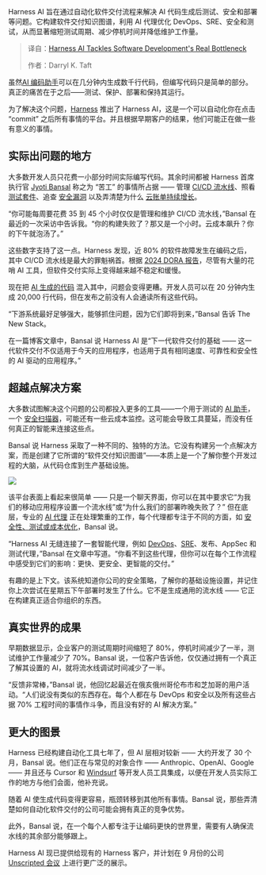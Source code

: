 <!--
title: Harness AI 解决软件开发的核心瓶颈
cover: https://cdn.thenewstack.io/media/2025/08/f2ef1a1b-akash-rai-q3w3c8iskci-unsplash.jpg
summary: Harness AI 旨在通过自动化软件交付流程来解决 AI 代码生成后测试、安全和部署等问题。它构建软件交付知识图谱，利用 AI 代理优化 DevOps、SRE、安全和测试，从而显著缩短测试周期、减少停机时间并降低维护工作量。
-->

Harness AI 旨在通过自动化软件交付流程来解决 AI 代码生成后测试、安全和部署等问题。它构建软件交付知识图谱，利用 AI 代理优化 DevOps、SRE、安全和测试，从而显著缩短测试周期、减少停机时间并降低维护工作量。

> 译自：[Harness AI Tackles Software Development's Real Bottleneck](https://thenewstack.io/harness-ai-tackles-software-developments-real-bottleneck/)
> 
> 作者：Darryl K. Taft

虽然[AI 编码助手](https://thenewstack.io/what-are-ai-code-assistants-and-how-should-you-use-them/)可以在几分钟内生成数千行代码，但编写代码只是简单的部分。真正的痛苦在于之后——测试、保护、部署和保持其运行。

为了解决这个问题，[Harness](https://harness.io/products/continuous-integration?utm_content=inline+mention) 推出了 Harness AI，这是一个可以自动化你在点击 “commit” 之后所有事情的平台。并且根据早期客户的结果，他们可能正在做一些有意义的事情。

## 实际出问题的地方

大多数开发人员只花费一小部分时间实际编写代码。其余时间都被 Harness 首席执行官 [Jyoti Bansal](https://www.linkedin.com/in/jyotibansal/) 称之为 “苦工” 的事情所占据 —— 管理 [CI/CD 流水线](https://thenewstack.io/introduction-to-ci-cd/)、照看 [测试套件](https://thenewstack.io/a-better-developer-experience-requires-better-testing-tools/)、追查 [安全漏洞](https://thenewstack.io/top-9-api-security-vulnerabilities-how-to-defend-against-them/) 以及弄清楚为什么 [云账单持续增长](https://thenewstack.io/your-engineering-organization-is-too-expensive/)。

“你可能每周要花费 35 到 45 个小时仅仅是管理和维护 CI/CD 流水线，”Bansal 在最近的一次采访中告诉我。“你的构建失败了？那又是一个小时。云成本飙升？你的下午就泡汤了。”

这些数字支持了这一点。Harness 发现，近 80% 的软件故障发生在编码之后，其中 CI/CD 流水线是最大的罪魁祸首。根据 [2024 DORA 报告](https://dora.dev/research/2024/dora-report/)，尽管有大量的花哨 AI 工具，但软件交付实际上变得越来越不稳定和缓慢。

现在把 [AI 生成的代码](https://thenewstack.io/ai-generated-code-needs-refactoring-say-76-of-developers/) 混入其中，问题会变得更糟。开发人员可以在 20 分钟内生成 20,000 行代码，但在发布之前没有人会通读所有这些代码。

“下游系统最好足够强大，能够抓住问题，因为它们即将到来，”Bansal 告诉 The New Stack。

在一篇博客文章中，Bansal 说 Harness AI 是“下一代软件交付的基础 —— 这一代软件交付不仅适用于今天的应用程序，也适用于具有相同速度、可靠性和安全性的 AI 驱动的应用程序。”

## 超越点解决方案

大多数试图解决这个问题的公司都投入更多的工具——一个用于测试的 [AI 助手](https://thenewstack.io/ai-coding-assistants-12-dos-and-donts/)，一个 [安全扫描器](https://thenewstack.io/how-to-implement-a-security-scanner-for-docker-images/)，可能还有一些云成本监控。这可能会导致工具蔓延，而没有任何真正的智能来连接这些点。

Bansal 说 Harness 采取了一种不同的、独特的方法。它没有构建另一个点解决方案，而是创建了它所谓的“软件交付知识图谱”——本质上是一个了解你整个开发过程的大脑，从代码仓库到生产基础设施。

[![](https://cdn.thenewstack.io/media/2025/08/53bd7f9c-unnamed-1-1.png)](https://cdn.thenewstack.io/media/2025/08/53bd7f9c-unnamed-1-1.png)

该平台表面上看起来很简单 —— 只是一个聊天界面，你可以在其中要求它“为我们的移动应用程序设置一个流水线”或“为什么我们的部署昨晚失败了？” 但在底层，专业的 [AI 代理](https://thenewstack.io/ai-agents-a-comprehensive-introduction-for-developers/) 正在处理繁重的工作，每个代理都专注于不同的方面，如 [安全性、测试或成本优化](https://thenewstack.io/ai-is-testing-ai-generated-code-should-you-trust-it)，Bansal 说。

“Harness AI 无缝连接了一套智能代理，例如 [DevOps](https://thenewstack.io/introduction-to-devops/)、[SRE](https://thenewstack.io/ai-reliability-engineering-welcome-to-the-third-age-of-sre/)、发布、AppSec 和测试代理，”Bansal 在文章中写道。“你看不到这些代理，但你可以在每个工作流程中感受到它们的影响：更快、更安全、更智能的交付。”

有趣的是上下文。该系统知道你公司的安全策略，了解你的基础设施设置，并记住你上次尝试在星期五下午部署时发生了什么。它不是生成通用的流水线 —— 它正在构建真正适合你组织的东西。

## 真实世界的成果

早期数据显示，企业客户的测试周期时间缩短了 80%，停机时间减少了一半，测试维护工作量减少了 70%。Bansal 说，一位客户告诉他，仅仅通过拥有一个真正了解其设置的 AI，就将流水线调试时间减少了一半。

“反馈非常棒，”Bansal 说，他回忆起最近在俄亥俄州哥伦布市和芝加哥的用户活动。“人们说没有类似的东西存在。每个人都在与 DevOps 和安全以及所有这些占据 70% 工程时间的事情作斗争，而且没有好的 AI 解决方案。”

## 更大的图景

Harness 已经构建自动化工具七年了，但 AI 层相对较新 —— 大约开发了 30 个月，Bansal 说。他们正在与常见的对象合作 —— Anthropic、OpenAI、Google —— 并且还与 Cursor 和 [Windsurf](https://thenewstack.io/windsurf-an-agentic-ide-that-thinks-and-codes-with-you/) 等开发人员工具集成，以便在开发人员实际工作的地方与他们会面，他补充说。

随着 AI 使生成代码变得更容易，瓶颈转移到其他所有事情。Bansal 说，那些弄清楚如何自动化软件交付的公司可能会拥有真正的竞争优势。

此外，Bansal 说，在一个每个人都专注于让编码更快的世界里，需要有人确保流水线的其余部分能够跟上。

Harness AI 现已提供给现有的 Harness 客户，并计划在 9 月份的公司 [Unscripted 会议](https://www.unscriptedconf.io/) 上进行更广泛的展示。